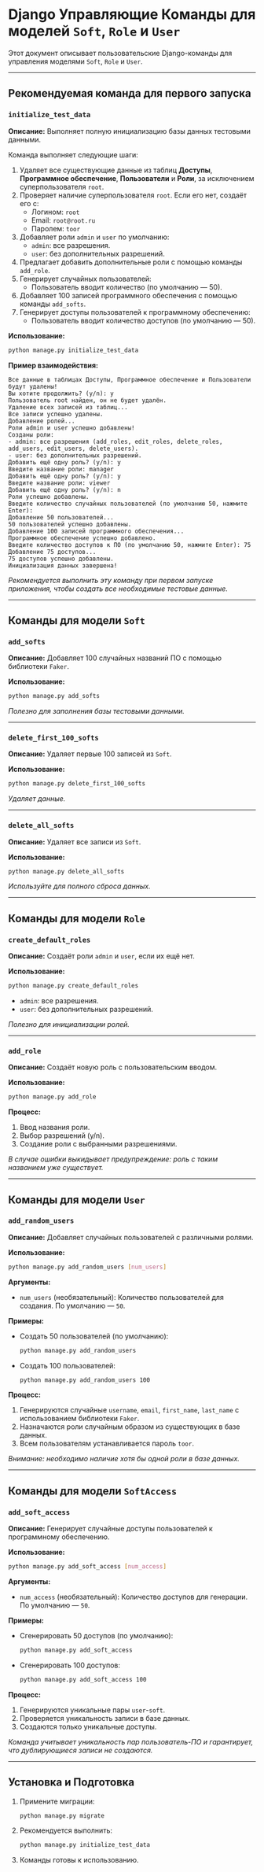 

# Django Управляющие Команды для моделей `Soft`, `Role` и `User`

Этот документ описывает пользовательские Django-команды для управления моделями `Soft`, `Role` и `User`.

---

## Рекомендуемая команда для первого запуска

### `initialize_test_data`
**Описание:** Выполняет полную инициализацию базы данных тестовыми данными. 

Команда выполняет следующие шаги:
1. Удаляет все существующие данные из таблиц **Доступы**, **Программное обеспечение**, **Пользователи** и **Роли**, за исключением суперпользователя `root`.
2. Проверяет наличие суперпользователя `root`. Если его нет, создаёт его с:
   - Логином: `root`
   - Email: `root@root.ru`
   - Паролем: `toor`
3. Добавляет роли `admin` и `user` по умолчанию:
   - `admin`: все разрешения.
   - `user`: без дополнительных разрешений.
4. Предлагает добавить дополнительные роли с помощью команды `add_role`.
5. Генерирует случайных пользователей:
   - Пользователь вводит количество (по умолчанию — 50).
6. Добавляет 100 записей программного обеспечения с помощью команды `add_softs`.
7. Генерирует доступы пользователей к программному обеспечению:
   - Пользователь вводит количество доступов (по умолчанию — 50).

**Использование:**
```bash
python manage.py initialize_test_data
```

**Пример взаимодействия:**
```
Все данные в таблицах Доступы, Программное обеспечение и Пользователи будут удалены!
Вы хотите продолжить? (y/n): y
Пользователь root найден, он не будет удалён.
Удаление всех записей из таблиц...
Все записи успешно удалены.
Добавление ролей...
Роли admin и user успешно добавлены!
Созданы роли:
- admin: все разрешения (add_roles, edit_roles, delete_roles, add_users, edit_users, delete_users).
- user: без дополнительных разрешений.
Добавить ещё одну роль? (y/n): y
Введите название роли: manager
Добавить ещё одну роль? (y/n): y
Введите название роли: viewer
Добавить ещё одну роль? (y/n): n
Роли успешно добавлены.
Введите количество случайных пользователей (по умолчанию 50, нажмите Enter): 
Добавление 50 пользователей...
50 пользователей успешно добавлены.
Добавление 100 записей программного обеспечения...
Программное обеспечение успешно добавлено.
Введите количество доступов к ПО (по умолчанию 50, нажмите Enter): 75
Добавление 75 доступов...
75 доступов успешно добавлены.
Инициализация данных завершена!
```

*Рекомендуется выполнить эту команду при первом запуске приложения, чтобы создать все необходимые тестовые данные.*

---

## Команды для модели `Soft`

### `add_softs`
**Описание:** Добавляет 100 случайных названий ПО с помощью библиотеки `Faker`.

**Использование:**
```bash
python manage.py add_softs
```
*Полезно для заполнения базы тестовыми данными.*

---

### `delete_first_100_softs`
**Описание:** Удаляет первые 100 записей из `Soft`.

**Использование:**
```bash
python manage.py delete_first_100_softs
```
*Удаляет данные.*

---

### `delete_all_softs`
**Описание:** Удаляет все записи из `Soft`.

**Использование:**
```bash
python manage.py delete_all_softs
```
*Используйте для полного сброса данных.*

---

## Команды для модели `Role`

### `create_default_roles`
**Описание:** Создаёт роли `admin` и `user`, если их ещё нет.

**Использование:**
```bash
python manage.py create_default_roles
```
- `admin`: все разрешения.
- `user`: без дополнительных разрешений.

*Полезно для инициализации ролей.*

---

### `add_role`
**Описание:** Создаёт новую роль с пользовательским вводом.

**Использование:**
```bash
python manage.py add_role
```

**Процесс:**
1. Ввод названия роли.
2. Выбор разрешений (y/n).
3. Создание роли с выбранными разрешениями.

*В случае ошибки выкидывает предупреждение: роль с таким названием уже существует.*

---

## Команды для модели `User`

### `add_random_users`
**Описание:** Добавляет случайных пользователей с различными ролями.

**Использование:**
```bash
python manage.py add_random_users [num_users]
```

**Аргументы:**
- `num_users` (необязательный): Количество пользователей для создания. По умолчанию — `50`. 

**Примеры:**
- Создать 50 пользователей (по умолчанию):
  ```bash
  python manage.py add_random_users
  ```
- Создать 100 пользователей:
  ```bash
  python manage.py add_random_users 100
  ```

**Процесс:**
1. Генерируются случайные `username`, `email`, `first_name`, `last_name` с использованием библиотеки `Faker`.
2. Назначаются роли случайным образом из существующих в базе данных.
3. Всем пользователям устанавливается пароль `toor`.

*Внимание: необходимо наличие хотя бы одной роли в базе данных.*

---

## Команды для модели `SoftAccess`

### `add_soft_access`
**Описание:** Генерирует случайные доступы пользователей к программному обеспечению.

**Использование:**
```bash
python manage.py add_soft_access [num_access]
```

**Аргументы:**
- `num_access` (необязательный): Количество доступов для генерации. По умолчанию — `50`.

**Примеры:**
- Сгенерировать 50 доступов (по умолчанию):
  ```bash
  python manage.py add_soft_access
  ```
- Сгенерировать 100 доступов:
  ```bash
  python manage.py add_soft_access 100
  ```

**Процесс:**
1. Генерируются уникальные пары `user`-`soft`.
2. Проверяется уникальность записи в базе данных.
3. Создаются только уникальные доступы.

*Команда учитывает уникальность пар пользователь-ПО и гарантирует, что дублирующиеся записи не создаются.*

---

## Установка и Подготовка

1. Примените миграции:
    ```bash
    python manage.py migrate
    ```
2. Рекомендуется выполнить:
    ```bash
    python manage.py initialize_test_data
    ```
3. Команды готовы к использованию.